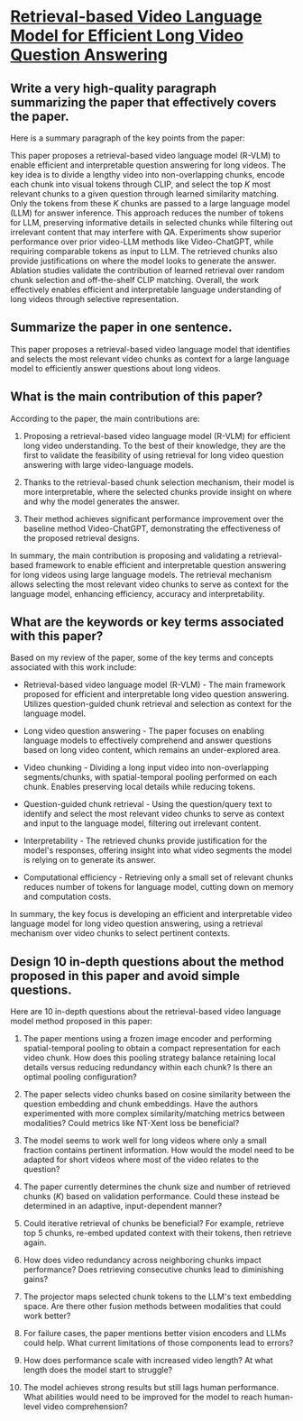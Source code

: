 # [Retrieval-based Video Language Model for Efficient Long Video Question   Answering](https://arxiv.org/abs/2312.04931)

## Write a very high-quality paragraph summarizing the paper that effectively covers the paper.

 Here is a summary paragraph of the key points from the paper:

This paper proposes a retrieval-based video language model (R-VLM) to enable efficient and interpretable question answering for long videos. The key idea is to divide a lengthy video into non-overlapping chunks, encode each chunk into visual tokens through CLIP, and select the top $K$ most relevant chunks to a given question through learned similarity matching. Only the tokens from these $K$ chunks are passed to a large language model (LLM) for answer inference. This approach reduces the number of tokens for LLM, preserving informative details in selected chunks while filtering out irrelevant content that may interfere with QA. Experiments show superior performance over prior video-LLM methods like Video-ChatGPT, while requiring comparable tokens as input to LLM. The retrieved chunks also provide justifications on where the model looks to generate the answer. Ablation studies validate the contribution of learned retrieval over random chunk selection and off-the-shelf CLIP matching. Overall, the work effectively enables efficient and interpretable language understanding of long videos through selective representation.


## Summarize the paper in one sentence.

 This paper proposes a retrieval-based video language model that identifies and selects the most relevant video chunks as context for a large language model to efficiently answer questions about long videos.


## What is the main contribution of this paper?

 According to the paper, the main contributions are:

1) Proposing a retrieval-based video language model (R-VLM) for efficient long video understanding. To the best of their knowledge, they are the first to validate the feasibility of using retrieval for long video question answering with large video-language models.

2) Thanks to the retrieval-based chunk selection mechanism, their model is more interpretable, where the selected chunks provide insight on where and why the model generates the answer. 

3) Their method achieves significant performance improvement over the baseline method Video-ChatGPT, demonstrating the effectiveness of the proposed retrieval designs.

In summary, the main contribution is proposing and validating a retrieval-based framework to enable efficient and interpretable question answering for long videos using large language models. The retrieval mechanism allows selecting the most relevant video chunks to serve as context for the language model, enhancing efficiency, accuracy and interpretability.


## What are the keywords or key terms associated with this paper?

 Based on my review of the paper, some of the key terms and concepts associated with this work include:

- Retrieval-based video language model (R-VLM) - The main framework proposed for efficient and interpretable long video question answering. Utilizes question-guided chunk retrieval and selection as context for the language model.

- Long video question answering - The paper focuses on enabling language models to effectively comprehend and answer questions based on long video content, which remains an under-explored area. 

- Video chunking - Dividing a long input video into non-overlapping segments/chunks, with spatial-temporal pooling performed on each chunk. Enables preserving local details while reducing tokens.

- Question-guided chunk retrieval - Using the question/query text to identify and select the most relevant video chunks to serve as context and input to the language model, filtering out irrelevant content.

- Interpretability - The retrieved chunks provide justification for the model's responses, offering insight into what video segments the model is relying on to generate its answer.

- Computational efficiency - Retrieving only a small set of relevant chunks reduces number of tokens for language model, cutting down on memory and computation costs.

In summary, the key focus is developing an efficient and interpretable video language model for long video question answering, using a retrieval mechanism over video chunks to select pertinent contexts.


## Design 10 in-depth questions about the method proposed in this paper and avoid simple questions.

 Here are 10 in-depth questions about the retrieval-based video language model method proposed in this paper:

1. The paper mentions using a frozen image encoder and performing spatial-temporal pooling to obtain a compact representation for each video chunk. How does this pooling strategy balance retaining local details versus reducing redundancy within each chunk? Is there an optimal pooling configuration?

2. The paper selects video chunks based on cosine similarity between the question embedding and chunk embeddings. Have the authors experimented with more complex similarity/matching metrics between modalities? Could metrics like NT-Xent loss be beneficial? 

3. The model seems to work well for long videos where only a small fraction contains pertinent information. How would the model need to be adapted for short videos where most of the video relates to the question?

4. The paper currently determines the chunk size and number of retrieved chunks ($K$) based on validation performance. Could these instead be determined in an adaptive, input-dependent manner?

5. Could iterative retrieval of chunks be beneficial? For example, retrieve top 5 chunks, re-embed updated context with their tokens, then retrieve again.

6. How does video redundancy across neighboring chunks impact performance? Does retrieving consecutive chunks lead to diminishing gains?

7. The projector maps selected chunk tokens to the LLM's text embedding space. Are there other fusion methods between modalities that could work better? 

8. For failure cases, the paper mentions better vision encoders and LLMs could help. What current limitations of those components lead to errors?

9. How does performance scale with increased video length? At what length does the model start to struggle?

10. The model achieves strong results but still lags human performance. What abilities would need to be improved for the model to reach human-level video comprehension?
